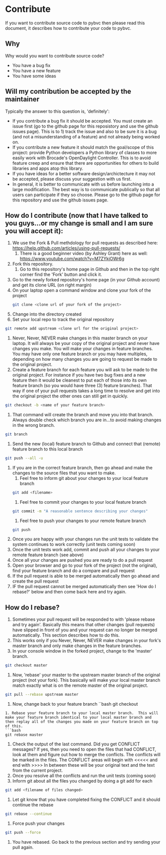 # Contribute
If you want to contribute source code to pybvc then please read this document, it describes how to
contribute your code to pybvc.

## Why
Why would you want to contribute source code?
- You have a bug fix
- You have a new feature
- You have some ideas

## Will my contribution be accepted by the maintainer
Typically the answer to this question is, 'definitely':
- If you contribute a bug fix it should be accepted.  You must create an issue first (go to the github page for this reposistory and use the github issues page).  This is to 1) track the issue and also to be sure it is a bug (and not a misunderstanding of a feature) and not already being worked on.
- If you contribute a new feature it should match the goal/scope of this project:  provide Python developers a Python library of classes to more easily work with Brocade's OpenDaylight Controller. This is to avoid feature creep and ensure that there are opportunities for others to build libraries and apps atop this library.
- If you have ideas for a better software design/archictecture it may not be accepted, please discuss your suggestion with us first. 
- In general, it is better to communicate with us before launching into a large modification.  The best way is to communicate publically so that all users can participate if they so choose.  Please go to the github page for this repository and use the github issues page.

## How do I contribute (now that I have talked to you guys...or my change is small and I am sure you will accept it):

1. We use the Fork & Pull methdology for pull requests as described here:  https://help.github.com/articles/using-pull-requests/
    1. There is a good beginner video (by Ashley Grant) here as well: https://www.youtube.com/watch?v=M7ZYkjOWr6g
1. Fork this repository.
    1. Go to this repository's home page in Github and then in the top right corner find the 'Fork' button and click it.
1. Go to the newly forked repository's home page (in your Github account) and get its clone URL (on right margin)
1. On your laptop open a command window and clone your fork of the project
	```bash
	git clone <clone url of your fork of the project>
	```
1. Change into the directory created
1. Set your local repo to track the original repository
```bash
git remote add upstream <clone url for the original project>
```
1. Never, Never, NEVER make changes in this master branch on your laptop.  It will always be your copy of the original project and never have changes you make.  You will make your changes in feature branches.  You may have only one feature branch or you may have multiples, depending on how many changes you are going to request be made to the original project.
1. Create a feature branch for each feature you will ask to be made to the original project.  For instance if you have two bug fixes and a new feature then it would be cleanest to put each of those into its own feature branch (so you would have three (3) feature branches).  That way if one of your pull requests takes a long time to resolve and get into the original project the other ones can still get in quickly.
```bash
git checkout -b <name of your feature branch>
```
1. That command will create the branch and move you into that branch.  Always double check which branch you are in...to avoid making changes in the wrong branch.
```bash
git branch
```
1. Send the new (local) feature branch to Github and connect that (remote) feature branch to this local branch
```bash
git push --all -u
```
1. If you are in the correct feature branch, then go ahead and make the changes to the source files that you want to make.
    1. Feel free to inform git about your changes to your local feature branch
    ```bash
    git add <filename>
    ```
    1. Feel free to commit your changes to your local feature branch
    ```bash
    git commit -m "A reasonable sentence describing your changes"
    ```
    1. Feel free to push your changes to your remote feature branch
    ```bash
    git push
    ```
1. Once you are happy with your changes run the unit tests to validate the system continues to work correctly (unit tests coming soon)
1. Once the unit tests work add, commit and push all your changes to your remote feature branch (see above)
1. Once all your changes are pushed you are ready to do a pull request 
1. Open your browser and go to your fork of the project (not the original), find your feature branch and do a compare and pull request
1. If the pull request is able to be merged automatically then go ahead and create the pull request
1. IF the pull request cannot be merged automatically then see 'How do I rebase?' below and then come back here and try again.


## How do I rebase?
1. Sometimes your pull request will be responded to with 'please rebase and try again'.  Basically this means that other changes (pull requests) have slipped in front of you and your request can no longer be merged automatically.  This section describes how to do this.
1. This works only if you Never, Never, NEVER make changes in your fork's master branch and only make changes in the feature branches.
1. In your console window in the forked project, change to the 'master' branch.
```bash
git checkout master
```
1. Now, 'rebase' your master to the upstream master branch of the original project (not your fork).  This basically will make your local master branch match exactly what is on the remote master of the original project.
```bash
git pull --rebase upstream master
```
1. Now, change back to your feature branch
``bash
git checkout <feature branch name>
```
1. Rebase your feature branch to your local master branch.  This will make your feature branch identical to your local master branch and then replay all of the changes you made on your feature branch on top of this.
```bash
git rebase master
```
1. Check the output of the last command.  Did you get CONFLICT messages?  If yes, then you need to open the files that had CONFLICT, look at them and figure out how to merge the conflicts.  The conflicts will be marked in the files.  The CONFLICT areas will begin with <<<<< and end with >>>>  In between these will be your original text and the text from the current project.   
1. Once you resolve all the conflicts and run the unit tests (coming soon)
1. Inform git about all the files you changed by doing a git add for each
```bash
git add <filename of files changed>
```
1. Let git know that you have completed fixing the CONFLICT and it should continue the rebase
```bash
git rebase --continue
```
1. Force push your changes
```bash
git push --force
```
1. You have rebased.  Go back to the previous section and try sending your pull again.

